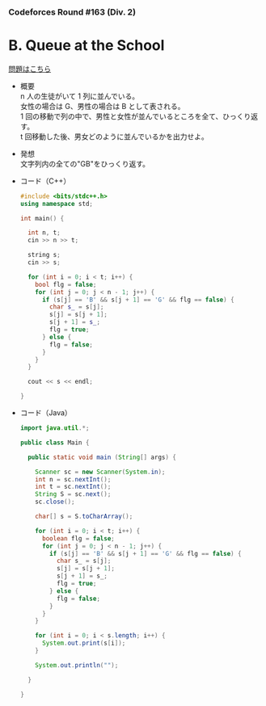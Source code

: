 ### Codeforces Round #163 (Div. 2)

# B. Queue at the School

  [問題はこちら](https://codeforces.com/problemset/problem/266/B)
  
- 概要<br>
  n 人の生徒がいて 1 列に並んでいる。<br>
  女性の場合は G、男性の場合は B として表される。<br>
  1 回の移動で列の中で、男性と女性が並んでいるところを全て、ひっくり返す。<br>
  t 回移動した後、男女どのように並んでいるかを出力せよ。
  
  
- 発想<br>
  文字列内の全ての"GB"をひっくり返す。
  
  
- コード（C++）

  ```cpp
  #include <bits/stdc++.h>
  using namespace std;

  int main() {

    int n, t;
    cin >> n >> t;

    string s;
    cin >> s;

    for (int i = 0; i < t; i++) {
      bool flg = false;
      for (int j = 0; j < n - 1; j++) {
        if (s[j] == 'B' && s[j + 1] == 'G' && flg == false) {
          char s_ = s[j];
          s[j] = s[j + 1];
          s[j + 1] = s_;
          flg = true;
        } else {
          flg = false;
        }
      }
    }

    cout << s << endl;

  }
  ```
  
- コード（Java）

  ```java
  import java.util.*;

  public class Main {

    public static void main (String[] args) {

      Scanner sc = new Scanner(System.in);
      int n = sc.nextInt();
      int t = sc.nextInt();
      String S = sc.next();
      sc.close();

      char[] s = S.toCharArray();

      for (int i = 0; i < t; i++) {
        boolean flg = false;
        for (int j = 0; j < n - 1; j++) {
          if (s[j] == 'B' && s[j + 1] == 'G' && flg == false) {
            char s_ = s[j];
            s[j] = s[j + 1];
            s[j + 1] = s_;
            flg = true;
          } else {
            flg = false;
          }
        }
      }

      for (int i = 0; i < s.length; i++) {
        System.out.print(s[i]);
      }

      System.out.println("");

    }

  }
  ```
    